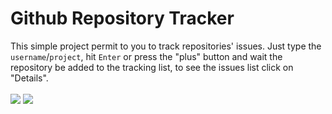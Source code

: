 # Github Repository Tracker
This simple project permit to you to track repositories' issues. Just type the `username`/`project`, hit `Enter` or press the "plus" button and wait the repository be added to the tracking list, to see the issues list click on "Details".<br /><br />
<img src="https://raw.githubusercontent.com/DiegoVictor/github-repository-tracker/master/screenshoots/repositories.png" />
<img src="https://raw.githubusercontent.com/DiegoVictor/github-repository-tracker/master/screenshoots/issues.png" />
